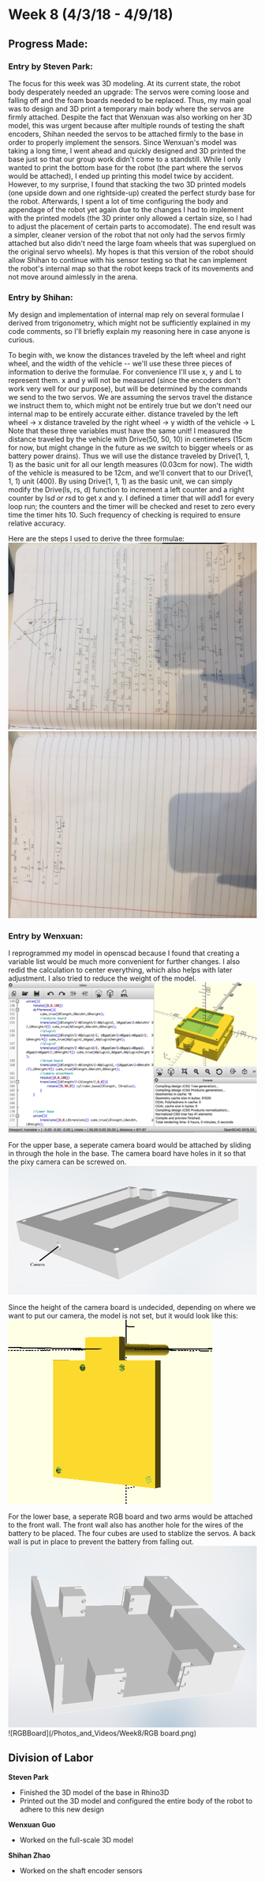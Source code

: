 # Week 8 (4/3/18 - 4/9/18)

## Progress Made:

### Entry by Steven Park:
The focus for this week was 3D modeling. At its current state, the robot body desperately needed an upgrade: The servos were coming loose and falling off and the foam boards needed to be replaced.
Thus, my main goal was to design and 3D print a temporary main body where the servos are firmly attached. Despite the fact that Wenxuan was also working on her 3D model, this was urgent because after multiple rounds of testing the shaft encoders, Shihan needed the servos to be attached firmly to the base in order to properly implement the sensors.
Since Wenxuan's model was taking a long time, I went ahead and quickly designed and 3D printed the base just so that our group work didn't come to a standstill.
While I only wanted to print the bottom base for the robot (the part where the servos would be attached), I ended up printing this model twice by accident. However, to my surprise, I found that stacking the two 3D printed models (one upside down and one rightside-up) created the perfect sturdy base for the robot.
Afterwards, I spent a lot of time configuring the body and appendage of the robot yet again due to the changes I had to implement with the printed models (the 3D printer only allowed a certain size, so I had to adjust the placement of certain parts to accomodate).
The end result was a simpler, cleaner version of the robot that not only had the servos firmly attached but also didn't need the large foam wheels that was superglued on the original servo wheels).
My hopes is that this version of the robot should allow Shihan to continue with his sensor testing so that he can implement the robot's internal map so that the robot keeps track of its movements and not move around aimlessly in the arena.


### Entry by Shihan:
My design and implementation of internal map rely on several formulae I derived from trigonometry, which might not be sufficiently explained in my code comments, so I'll briefly explain my reasoning here in case anyone is curious.

To begin with, we know the distances traveled by the left wheel and right wheel, and the width of the vehicle -- we'll use these three pieces of information to derive the formulae. For convenience I'll use x, y and L to represent them. x and y will not be measured (since the encoders don't work very well for our purpose), but will be determined by the commands we send to the two servos. We are assuming the servos travel the distance we instruct them to, which might not be entirely true but we don't need our internal map to be entirely accurate either.
    distance traveled by the left wheel -> x
    distance traveled by the right wheel -> y
    width of the vehicle -> L
Note that these three variables must have the same unit! I measured the distance traveled by the vehicle with Drive(50, 50, 10) in centimeters (15cm for now, but might change in the future as we switch to bigger wheels or as battery power drains). Thus we will use the distance traveled by Drive(1, 1, 1) as the basic unit for all our length measures (0.03cm for now). The width of the vehicle is measured to be 12cm, and we'll convert that to our Drive(1, 1, 1) unit (400). By using  Drive(1, 1, 1) as the basic unit, we can simply modify the Drive(ls, rs, d) function to increment a left counter and a right counter by ls*d or rs*d to get x and y. I defined a timer that will add1 for every loop run; the counters and the timer will be checked and reset to zero every time the timer hits 10. Such frequency of checking is required to ensure relative accuracy.

Here are the steps I used to derive the three formulae:
![pg1](/Photos_and_Videos/Week8/pg1.png)
![pg2](/Photos_and_Videos/Week8/pg2.png)

### Entry by Wenxuan:
I reprogrammed my model in openscad because I found that creating a variable list would be much more convenient for further changes. I also redid the calculation to center everything, which also helps with later adjustment. I also tried to reduce the weight of the model.
![CodeChange](/Photos_and_Videos/Week8/Code.png)

For the upper base, a seperate camera board would be attached by sliding in through the hole in the base. The camera board have holes in it so that the pixy camera can be screwed on. 
![UpperBase](/Photos_and_Videos/Week8/UpperBase.png)

Since the height of the camera board is undecided, depending on where we want to put our camera, the model is not set, but it would look like this:
![Camera](/Photos_and_Videos/Week8/CameraBoard.png)

For the lower base, a seperate RGB board and two arms would be attached to the front wall. The front wall also has another hole for the wires of the battery to be placed. The four cubes are used to stablize the servos. A back wall is put in place to prevent the battery from falling out.
![LowerBase](/Photos_and_Videos/Week8/LowerBase.png)
![RGBBoard](/Photos_and_Videos/Week8/RGB board.png)

## Division of Labor
**Steven Park**
- Finished the 3D model of the base in Rhino3D
- Printed out the 3D model and configured the entire body of the robot to adhere to this new design

**Wenxuan Guo**
- Worked on the full-scale 3D model

**Shihan Zhao**
- Worked on the shaft encoder sensors
